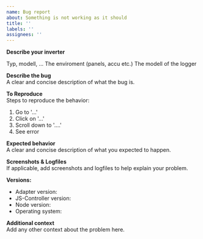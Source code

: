 ```yaml
---
name: Bug report
about: Something is not working as it should
title: ''
labels: ''
assignees: ''
---
```


**Describe your inverter**

Typ, modell, ...
The enviroment (panels, accu etc.)
The modell of the logger

**Describe the bug**  
A clear and concise description of what the bug is.

**To Reproduce**  
Steps to reproduce the behavior:

1. Go to '...'
2. Click on '...'
3. Scroll down to '....'
4. See error

**Expected behavior**  
A clear and concise description of what you expected to happen.

**Screenshots & Logfiles**  
If applicable, add screenshots and logfiles to help explain your problem.

**Versions:**

- Adapter version: <adapter-version>
- JS-Controller version: <js-controller-version> <!-- determine this with `iobroker -v` on the console -->
- Node version: <node-version> <!-- determine this with `node -v` on the console -->
- Operating system: <os-name>

**Additional context**  
Add any other context about the problem here.
